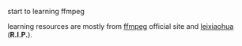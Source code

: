 start to learning ffmpeg

learning resources are mostly from [ffmpeg](https://ffmpeg.org/) official site and [leixiaohua](https://github.com/leixiaohua1020) (**R.I.P.**).